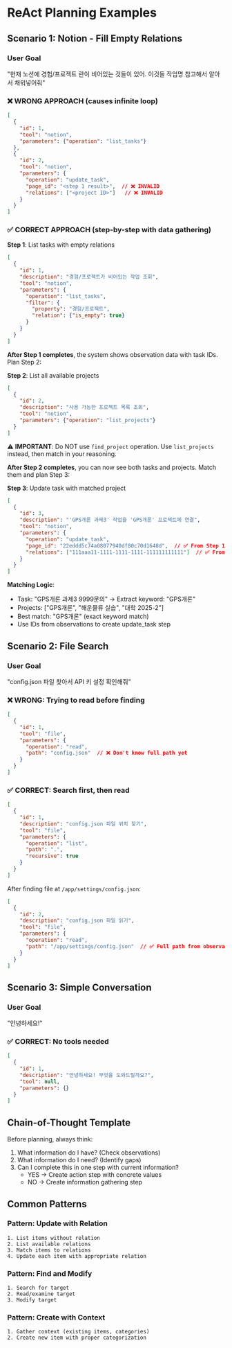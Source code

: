 # ReAct Planning Examples

## Scenario 1: Notion - Fill Empty Relations

### User Goal
"현재 노션에 경험/프로젝트 란이 비어있는 것들이 있어. 이것들 작업명 참고해서 알아서 채워넣어줘"

### ❌ WRONG APPROACH (causes infinite loop)
```json
[
  {
    "id": 1,
    "tool": "notion",
    "parameters": {"operation": "list_tasks"}
  },
  {
    "id": 2,
    "tool": "notion",
    "parameters": {
      "operation": "update_task",
      "page_id": "<step 1 result>",  // ❌ INVALID
      "relations": ["<project ID>"]   // ❌ INVALID
    }
  }
]
```

### ✅ CORRECT APPROACH (step-by-step with data gathering)

**Step 1**: List tasks with empty relations
```json
[
  {
    "id": 1,
    "description": "경험/프로젝트가 비어있는 작업 조회",
    "tool": "notion",
    "parameters": {
      "operation": "list_tasks",
      "filter": {
        "property": "경험/프로젝트",
        "relation": {"is_empty": true}
      }
    }
  }
]
```

**After Step 1 completes**, the system shows observation data with task IDs. Plan Step 2:

**Step 2**: List all available projects
```json
[
  {
    "id": 2,
    "description": "사용 가능한 프로젝트 목록 조회",
    "tool": "notion",
    "parameters": {"operation": "list_projects"}
  }
]
```

⚠️ **IMPORTANT**: Do NOT use `find_project` operation. Use `list_projects` instead, then match in your reasoning.

**After Step 2 completes**, you can now see both tasks and projects. Match them and plan Step 3:

**Step 3**: Update task with matched project
```json
[
  {
    "id": 3,
    "description": "'GPS개론 과제3' 작업을 'GPS개론' 프로젝트에 연결",
    "tool": "notion",
    "parameters": {
      "operation": "update_task",
      "page_id": "22eddd5c74a08077940df80c70d1648d",  // ✅ From Step 1 observation
      "relations": ["111aaa11-1111-1111-1111-111111111111"]  // ✅ From Step 2 observation
    }
  }
]
```

**Matching Logic**:
- Task: "GPS개론 과제3 9999문의" → Extract keyword: "GPS개론"
- Projects: ["GPS개론", "해운물류 실습", "대학 2025-2"]
- Best match: "GPS개론" (exact keyword match)
- Use IDs from observations to create update_task step

## Scenario 2: File Search

### User Goal
"config.json 파일 찾아서 API 키 설정 확인해줘"

### ❌ WRONG: Trying to read before finding
```json
[
  {
    "id": 1,
    "tool": "file",
    "parameters": {
      "operation": "read",
      "path": "config.json"  // ❌ Don't know full path yet
    }
  }
]
```

### ✅ CORRECT: Search first, then read
```json
[
  {
    "id": 1,
    "description": "config.json 파일 위치 찾기",
    "tool": "file",
    "parameters": {
      "operation": "list",
      "path": ".",
      "recursive": true
    }
  }
]
```

After finding file at `/app/settings/config.json`:

```json
[
  {
    "id": 2,
    "description": "config.json 파일 읽기",
    "tool": "file",
    "parameters": {
      "operation": "read",
      "path": "/app/settings/config.json"  // ✅ Full path from observation
    }
  }
]
```

## Scenario 3: Simple Conversation

### User Goal
"안녕하세요!"

### ✅ CORRECT: No tools needed
```json
[
  {
    "id": 1,
    "description": "안녕하세요! 무엇을 도와드릴까요?",
    "tool": null,
    "parameters": {}
  }
]
```

## Chain-of-Thought Template

Before planning, always think:
1. What information do I have? (Check observations)
2. What information do I need? (Identify gaps)
3. Can I complete this in one step with current information?
   - YES → Create action step with concrete values
   - NO → Create information gathering step

## Common Patterns

### Pattern: Update with Relation
```
1. List items without relation
2. List available relations
3. Match items to relations
4. Update each item with appropriate relation
```

### Pattern: Find and Modify
```
1. Search for target
2. Read/examine target
3. Modify target
```

### Pattern: Create with Context
```
1. Gather context (existing items, categories)
2. Create new item with proper categorization
```